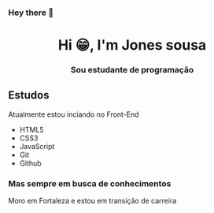 ### Hey there 👋

<h1 align="center">Hi 😁, I'm Jones sousa</h1>
<h3 align="center">Sou estudante de programação</h3>

<h2>Estudos</h2>
<p>Atualmente estou inciando no Front-End</p>
<ul>
     <li> HTML5 </li>
     <li> CSS3 </li>
     <li> JavaScript </li>
     <li> Git </li>
     <li> Github </li>
</ul>
<h3>Mas sempre em busca de conhecimentos</h3>

<p> Moro em Fortaleza e estou em transição de carreira</p>

